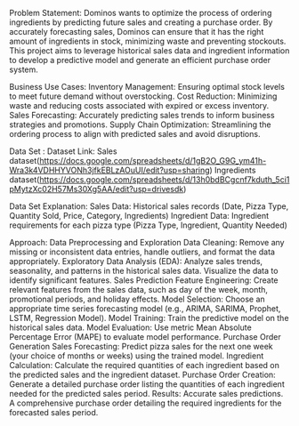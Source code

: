 Problem Statement:
Dominos wants to optimize the process of ordering ingredients by predicting future sales and creating a purchase order. By accurately forecasting sales, Dominos can ensure that it has the right amount of ingredients in stock, minimizing waste and preventing stockouts. This project aims to leverage historical sales data and ingredient information to develop a predictive model and generate an efficient purchase order system.

Business Use Cases:
Inventory Management: Ensuring optimal stock levels to meet future demand without overstocking.
Cost Reduction: Minimizing waste and reducing costs associated with expired or excess inventory.
Sales Forecasting: Accurately predicting sales trends to inform business strategies and promotions.
Supply Chain Optimization: Streamlining the ordering process to align with predicted sales and avoid disruptions.

Data Set :
Dataset Link:
Sales dataset(https://docs.google.com/spreadsheets/d/1gB2O_G9G_ym41h-Wra3k4VDHHYVONh3jfkEBLzAOuUI/edit?usp=sharing)
Ingredients dataset(https://docs.google.com/spreadsheets/d/13h0bdBCgcnf7kduth_5ci1pMytzXc02H57Ms30Xg5AA/edit?usp=drivesdk)

Data Set Explanation:
Sales Data: Historical sales records (Date, Pizza Type, Quantity Sold, Price, Category, Ingredients)
Ingredient Data: Ingredient requirements for each pizza type (Pizza Type, Ingredient, Quantity Needed)


Approach:
Data Preprocessing and Exploration
Data Cleaning: Remove any missing or inconsistent data entries, handle outliers, and format the data appropriately.
Exploratory Data Analysis (EDA): Analyze sales trends, seasonality, and patterns in the historical sales data. Visualize the data to identify significant features.
Sales Prediction
Feature Engineering: Create relevant features from the sales data, such as day of the week, month, promotional periods, and holiday effects.
Model Selection: Choose an appropriate time series forecasting model (e.g., ARIMA, SARIMA, Prophet, LSTM, Regression Model).
Model Training: Train the predictive model on the historical sales data.
Model Evaluation: Use metric Mean Absolute Percentage Error (MAPE) to evaluate model performance.
Purchase Order Generation
Sales Forecasting: Predict pizza sales for the next one week (your choice of months or weeks) using the trained model.
Ingredient Calculation: Calculate the required quantities of each ingredient based on the predicted sales and the ingredient dataset.
Purchase Order Creation: Generate a detailed purchase order listing the quantities of each ingredient needed for the predicted sales period.
Results: 
Accurate sales predictions.
A comprehensive purchase order detailing the required ingredients for the forecasted sales period.
